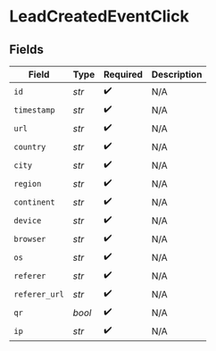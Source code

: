 # LeadCreatedEventClick


## Fields

| Field              | Type               | Required           | Description        |
| ------------------ | ------------------ | ------------------ | ------------------ |
| `id`               | *str*              | :heavy_check_mark: | N/A                |
| `timestamp`        | *str*              | :heavy_check_mark: | N/A                |
| `url`              | *str*              | :heavy_check_mark: | N/A                |
| `country`          | *str*              | :heavy_check_mark: | N/A                |
| `city`             | *str*              | :heavy_check_mark: | N/A                |
| `region`           | *str*              | :heavy_check_mark: | N/A                |
| `continent`        | *str*              | :heavy_check_mark: | N/A                |
| `device`           | *str*              | :heavy_check_mark: | N/A                |
| `browser`          | *str*              | :heavy_check_mark: | N/A                |
| `os`               | *str*              | :heavy_check_mark: | N/A                |
| `referer`          | *str*              | :heavy_check_mark: | N/A                |
| `referer_url`      | *str*              | :heavy_check_mark: | N/A                |
| `qr`               | *bool*             | :heavy_check_mark: | N/A                |
| `ip`               | *str*              | :heavy_check_mark: | N/A                |